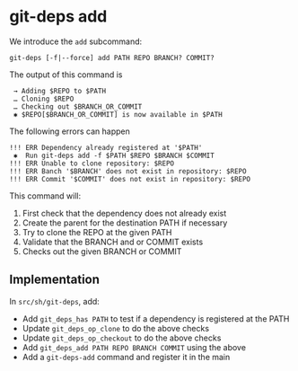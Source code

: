# git-deps add

We introduce the `add` subcommand:

```
git-deps [-f|--force] add PATH REPO BRANCH? COMMIT?
```

The output of this command is

```
 → Adding $REPO to $PATH
 … Cloning $REPO
 … Checking out $BRANCH_OR_COMMIT
 ✱ $REPO[$BRANCH_OR_COMMIT] is now available in $PATH
```

The following errors can happen

```
!!! ERR Dependency already registered at '$PATH'
 ✱  Run git-deps add -f $PATH $REPO $BRANCH $COMMIT
!!! ERR Unable to clone repository: $REPO
!!! ERR Banch '$BRANCH' does not exist in repository: $REPO
!!! ERR Commit '$COMMIT' does not exist in repository: $REPO
```

This command will:

1) First check that the dependency does not already exist
2) Create the parent for the destination PATH if necessary
3) Try to clone the REPO at the given PATH
4) Validate that the BRANCH and or COMMIT exists
5) Checks out the given BRANCH or COMMIT

## Implementation

In `src/sh/git-deps`, add:

- Add `git_deps_has PATH` to test if a dependency is registered at the PATH
- Update `git_deps_op_clone` to do the above checks
- Update `git_deps_op_checkout` to do the above checks
- Add `git_deps_add PATH REPO BRANCH COMMIT` using the above
- Add a `git-deps-add` command and register it in the main
